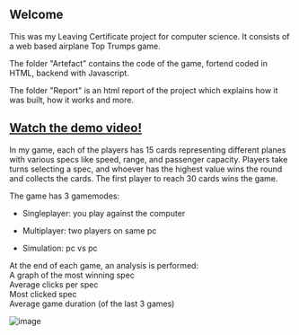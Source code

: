 ## Welcome

This was my Leaving Certificate project for computer science.
It consists of a web based airplane Top Trumps game.

The folder "Artefact" contains the code of the game, fortend coded in HTML, backend with Javascript.

The folder "Report" is an html report of the project which explains how it was built, how it works and more.

## [Watch the demo video!](https://youtu.be/vTv7H5bYkkY)

In my game, each of the players has 15 cards representing different planes with various specs like speed, range, and passenger capacity. Players take turns selecting a spec, and whoever has the highest value wins the round and collects the cards. The first player to reach 30 cards wins the game.

The game has 3 gamemodes:

- Singleplayer: you play against the computer
  
- Multiplayer: two players on same pc
  
- Simulation: pc vs pc
  
At the end of each game, an analysis is performed:<br>
A graph of the most winning spec<br>
Average clicks per spec<br>
Most clicked spec<br>
Average game duration (of the last 3 games)

![image](https://github.com/OscarGR5/LC-Project-Top-Trumps/assets/144812563/e0525eec-d33e-4754-b4a2-89bf055eef6d)




